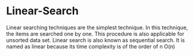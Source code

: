 # Linear-Search
Linear searching techniques are the simplest technique. In this technique, the items are searched one by one. This procedure is also applicable for unsorted data set. Linear search is also known as sequential search. It is named as linear because its time complexity is of the order of n O(n)

